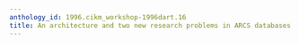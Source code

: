 ```yaml
---
anthology_id: 1996.cikm_workshop-1996dart.16
title: An architecture and two new research problems in ARCS databases
---
```

